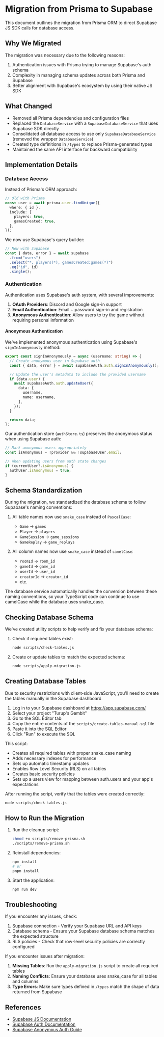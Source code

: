 # Migration from Prisma to Supabase

This document outlines the migration from Prisma ORM to direct Supabase JS SDK calls for database access.

## Why We Migrated

The migration was necessary due to the following reasons:

1. Authentication issues with Prisma trying to manage Supabase's auth schema
2. Complexity in managing schema updates across both Prisma and Supabase
3. Better alignment with Supabase's ecosystem by using their native JS SDK

## What Changed

- Removed all Prisma dependencies and configuration files
- Replaced the `DatabaseService` with a `SupabaseDatabaseService` that uses Supabase SDK directly
- Consolidated all database access to use only `SupabaseDatabaseService` (removed the wrapper `DatabaseService`)
- Created type definitions in `/types` to replace Prisma-generated types
- Maintained the same API interface for backward compatibility

## Implementation Details

### Database Access

Instead of Prisma's ORM approach:

```typescript
// Old with Prisma
const user = await prisma.user.findUnique({
  where: { id },
  include: {
    players: true,
    gamesCreated: true,
  },
});
```

We now use Supabase's query builder:

```typescript
// New with Supabase
const { data, error } = await supabase
  .from("users")
  .select("*, players(*), gamesCreated:games(*)")
  .eq("id", id)
  .single();
```

### Authentication

Authentication uses Supabase's auth system, with several improvements:

1. **OAuth Providers**: Discord and Google sign-in support
2. **Email Authentication**: Email + password sign-in and registration
3. **Anonymous Authentication**: Allow users to try the game without requiring personal information

#### Anonymous Authentication

We've implemented anonymous authentication using Supabase's `signInAnonymously` method:

```typescript
export const signInAnonymously = async (username: string) => {
  // Create anonymous user in Supabase auth
  const { data, error } = await supabaseAuth.auth.signInAnonymously();

  // Update the user's metadata to include the provided username
  if (data.user) {
    await supabaseAuth.auth.updateUser({
      data: {
        username,
        name: username,
      },
    });
  }

  return data;
};
```

Our authentication store (`authStore.ts`) preserves the anonymous status when using Supabase auth:

```typescript
// Mark anonymous users appropriately
const isAnonymous = !provider && !supabaseUser.email;

// When updating users from auth state changes
if (currentUser?.isAnonymous) {
  authUser.isAnonymous = true;
}
```

## Schema Standardization

During the migration, we standardized the database schema to follow Supabase's naming conventions:

1. All table names now use `snake_case` instead of `PascalCase`:

   - `Game` → `games`
   - `Player` → `players`
   - `GameSession` → `game_sessions`
   - `GameReplay` → `game_replays`

2. All column names now use `snake_case` instead of `camelCase`:
   - `roomId` → `room_id`
   - `gameId` → `game_id`
   - `userId` → `user_id`
   - `creatorId` → `creator_id`
   - etc.

The database service automatically handles the conversion between these naming conventions, so your TypeScript code can continue to use camelCase while the database uses snake_case.

## Checking Database Schema

We've created utility scripts to help verify and fix your database schema:

1. Check if required tables exist:

   ```bash
   node scripts/check-tables.js
   ```

2. Create or update tables to match the expected schema:

   ```bash
   node scripts/apply-migration.js
   ```

## Creating Database Tables

Due to security restrictions with client-side JavaScript, you'll need to create the tables manually in the Supabase dashboard:

1. Log in to your Supabase dashboard at https://app.supabase.com/
2. Select your project "Turup's Gambit"
3. Go to the SQL Editor tab
4. Copy the entire contents of the `scripts/create-tables-manual.sql` file
5. Paste it into the SQL Editor
6. Click "Run" to execute the SQL

This script:

- Creates all required tables with proper snake_case naming
- Adds necessary indexes for performance
- Sets up automatic timestamp updates
- Enables Row Level Security (RLS) on all tables
- Creates basic security policies
- Sets up a users view for mapping between auth.users and your app's expectations

After running the script, verify that the tables were created correctly:

```bash
node scripts/check-tables.js
```

## How to Run the Migration

1. Run the cleanup script:

   ```bash
   chmod +x scripts/remove-prisma.sh
   ./scripts/remove-prisma.sh
   ```

2. Reinstall dependencies:

   ```bash
   npm install
   # or
   pnpm install
   ```

3. Start the application:
   ```bash
   npm run dev
   ```

## Troubleshooting

If you encounter any issues, check:

1. Supabase connection - Verify your Supabase URL and API keys
2. Database schema - Ensure your Supabase database schema matches the expected structure
3. RLS policies - Check that row-level security policies are correctly configured

If you encounter issues after migration:

1. **Missing Tables**: Run the `apply-migration.js` script to create all required tables
2. **Naming Conflicts**: Ensure your database uses snake_case for all tables and columns
3. **Type Errors**: Make sure types defined in `/types` match the shape of data returned from Supabase

## References

- [Supabase JS Documentation](https://supabase.com/docs/reference/javascript/introduction)
- [Supabase Auth Documentation](https://supabase.com/docs/guides/auth/overview)
- [Supabase Anonymous Auth Guide](https://supabase.com/docs/guides/auth/auth-anonymous)
